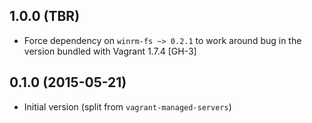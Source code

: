 ## 1.0.0 (TBR)

* Force dependency on `winrm-fs ~> 0.2.1` to work around bug in the version
bundled with Vagrant 1.7.4 [GH-3]

## 0.1.0 (2015-05-21)

* Initial version (split from `vagrant-managed-servers`)
